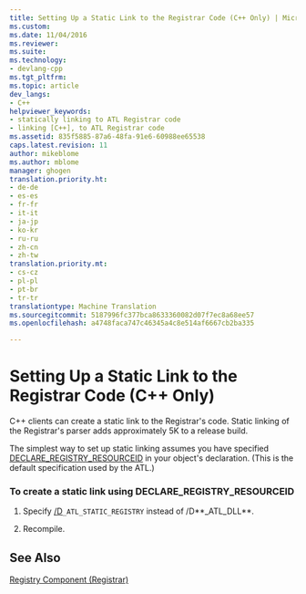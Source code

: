 ```yaml
---
title: Setting Up a Static Link to the Registrar Code (C++ Only) | Microsoft Docs
ms.custom: 
ms.date: 11/04/2016
ms.reviewer: 
ms.suite: 
ms.technology:
- devlang-cpp
ms.tgt_pltfrm: 
ms.topic: article
dev_langs:
- C++
helpviewer_keywords:
- statically linking to ATL Registrar code
- linking [C++], to ATL Registrar code
ms.assetid: 835f5885-87a6-48fa-91e6-60988ee65538
caps.latest.revision: 11
author: mikeblome
ms.author: mblome
manager: ghogen
translation.priority.ht:
- de-de
- es-es
- fr-fr
- it-it
- ja-jp
- ko-kr
- ru-ru
- zh-cn
- zh-tw
translation.priority.mt:
- cs-cz
- pl-pl
- pt-br
- tr-tr
translationtype: Machine Translation
ms.sourcegitcommit: 5187996fc377bca8633360082d07f7ec8a68ee57
ms.openlocfilehash: a4748faca747c46345a4c8e514af6667cb2ba335

---
```

# Setting Up a Static Link to the Registrar Code (C++ Only)
C++ clients can create a static link to the Registrar's code. Static linking of the Registrar's parser adds approximately 5K to a release build.  
  
 The simplest way to set up static linking assumes you have specified [DECLARE_REGISTRY_RESOURCEID](http://msdn.microsoft.com/library/65bf3576-5396-416e-ba48-e14b3236c49b) in your object's declaration. (This is the default specification used by the ATL.)  
  
### To create a static link using DECLARE_REGISTRY_RESOURCEID  
  
1.  Specify [/D](../build/reference/d-preprocessor-definitions.md)`_ATL_STATIC_REGISTRY` instead of /D**_ATL_DLL**.  
  
2.  Recompile.  
  
## See Also  
 [Registry Component (Registrar)](../atl/atl-registry-component-registrar.md)




<!--HONumber=Jan17_HO1-->


